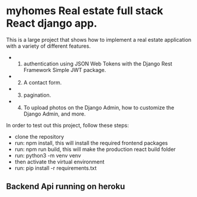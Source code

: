 # myhomes Real estate full stack React django app.
This is a large project that shows how to implement a real estate application with a variety of different features. 
- 1. authentication using JSON Web Tokens with the Django Rest Framework Simple JWT package. 
- 2. A contact form.
- 3.  pagination. 
- 4. To upload photos on the Django Admin, how to customize the Django Admin, and more.

In order to test out this project, follow these steps:
- clone the repository
- run: npm install, this will install the required frontend packages
- run: npm run build, this will make the production react build folder
- run: python3 -m venv venv
- then activate the virtual environment
- run: pip install -r requirements.txt

## Backend Api running on heroku
